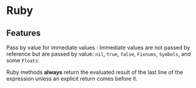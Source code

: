 # Ruby

## Features

Pass by value for immediate values
:    Immediate values are not passed by reference but are passed by value: `nil`, `true`, `false`, `Fixnums`, `Symbols`, and some `Floats`.

Ruby methods **always** return the evaluated result of the last line of the expression unless an explicit return comes before it.
